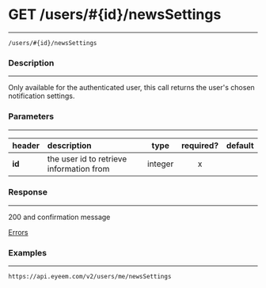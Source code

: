 # GET /users/#{id}/newsSettings     
***
`/users/#{id}/newsSettings`

### Description
***
Only available for the authenticated user, this call returns the user's chosen notification settings.

### Parameters
***

|header| description| type |required? |default|
|:---------|:--------------|:----------:|:------------:|:------------:|
|**id**|the user id to retrieve information from|integer|x||




### Response
***


200 and confirmation message


[Errors](../../resources/errors.md#files)

### Examples
***

`https://api.eyeem.com/v2/users/me/newsSettings`





